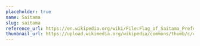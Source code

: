 ```yaml
---
placeholder: true
name: Saitama
slug: saitama
reference_url: https://en.wikipedia.org/wiki/File:Flag_of_Saitama_Prefecture.svg
thumbnail_url: https://upload.wikimedia.org/wikipedia/commons/thumb/c/cd/Flag_of_Saitama_Prefecture.svg/120px-Flag_of_Saitama_Prefecture.svg.png
---
```

